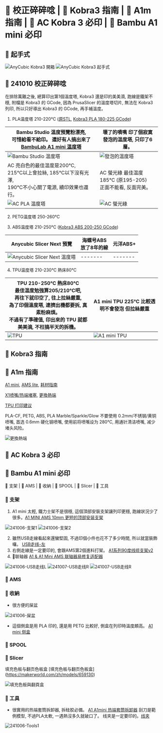# 🎡 校正碎碎唸 | 🎡 Kobra3 指南 | 🎡 A1m 指南 | 🎡 AC Kobra 3 必印 | 🎡 Bambu A1 mini 必印

## 🎡 起手式
![AnyCubic Kobra3 開箱](./img/guide/241005-ACKobra3Unbox-300.png)
![AnyCubic Kobra3 起手式](./img/guide/241005-ACStart-300.png)

## 🎡 241010 校正碎碎唸
在排除萬難之後, 總算印出第1個溫度塔, Kobra3 還是印的美美滴, 跑線是鐵架不穩, 
附檔是 Kobra3 的 GCode, 因為 PrusaSlicer 的溫度塔切片, 無法在 Kobra3 列印, 
所以只好導出 Kobra3 的 GCode, 再手補溫度。

1. PLA温度塔 210-220℃ 
([原STL](https://www.thingiverse.com/thing:2729076),
[Kobra3 PLA 180-225 GCode](./img/guide/SmartTemperatureTower_PLA_180-225.gcode))

| Bambu Studio 温度預覽粉漂亮, <br>可惜給看不給印。 還好有人搞出來了 [BambuLab A1 mini 温度塔](https://makerworld.com/zh/models/112623)  | 壞了的噴嘴 印了個寂寞<br>發泡的温度塔, 只印了6層。  |
| ------- | ------- |
| ![Bambu Studio 温度塔](./img/guide/SmartTemperatureTower_Preview-300.png) | ![發泡的温度塔](./img/guide/241010-FoamedTower-300.png) |
| AC 亮白色的最佳温度是200℃, <br>215℃以上會拉絲, 185℃以下沒有光澤, <br>190℃不小心關了電源, 續印效果也還行。| AC 螢光綠 最佳温度185℃ (原195-205)<br>正面不能看, 反面完美。  |
| ![AC PLA 温度塔](./img/guide/241010-PLA_TTower-300.png) | ![AC 螢光綠](./img/guide/20241010-PLA_GreenLight-300.png)  |

2. PETG温度塔 250-260℃


3. ABS温度塔  210-250℃
([Kobra3 ABS 200-250 GCode](./img/guide/SmartTemperatureTower_ABS_200-250.gcode))

| Anycubic Slicer Next 預覽 | 海螺号ABS <br>放了8年的線 | 元洋ABS+  |
| ------- | ------- | ------- |
| ![Anycubic Slicer Next 温度塔](./img/guide/SmartTemperatureTower_Preview_ABS.png) | ------- | ------- |

4. TPU温度塔  210-230℃ 熱床80℃

| TPU 210-250℃ 熱床80℃ <br>最佳温度勉強算205/210℃吧, <br>再往下就印空了, 往上拉絲嚴重, <br>為了印個溫度塔, 連擠出機都要拆, 真素粉麻煩。<br>不過有了準確值, 印出來的 TPU 就都美美滴, 不枉搞半天的拆機。  | A1 mini TPU 225℃ 比較透明不會發泡 但拉絲嚴重 | 
| ------- | ------- |
| ![TPU](./img/guide/241010-TPU-300.png) | ![A1 mini TPU](./img/guide/A1-241024-TPU-300.png) |


## 🎡 Kobra3 指南



## 🎡 A1m 指南 
[A1 mini](https://wiki.bambulab.com/zh/a1-mini/manual/intro-a1-mini), [AMS lite](https://wiki.bambulab.com/zh/ams-lite), [耗材指南](https://wiki.bambulab.com/zh/general/filament-guide-material-table)

[X1喷嘴/热端堵塞](https://wiki.bambulab.com/zh/x1/troubleshooting/nozzle-clog), [更換熱端](https://www.bilibili.com/video/BV1k94y1Q78W/?t=23.056378&spm_id_from=333.1350.jump_directly)

[TPU 打印建议](https://wiki.bambulab.com/zh/knowledge-sharing/tpu-printing-guide)

PLA-CF, PETG, ABS, PLA Marble/Sparkle/Glow 不要使用 0.2mm/不锈钢/黄铜 喷嘴, 首选 0.6mm 硬化钢喷嘴, 使用前将喷嘴设为 280℃, 用通针清洁喷嘴, 减少堵头风险。

![更換熱端](./img/guide/BambuHotEnd-200.png)

## 🎡 AC Kobra 3 必印




## 🎡 Bambu A1 mini 必印
🏯 支架 | 🏯 AMS | 🏯 收納 | 🏯 SPOOL | 🏯 Slicer | 🏯 工具

### 🏯 支架 
1. A1 mini 太輕, 鐵力士架不是很穩, 這個頂部安裝支架讓列印更穩, 跑線狀況少了很多。[A1 MINI AMS 10mm 更短的顶部安装支架](https://makerworld.com/zh/models/110341)
 
![241006-支架1](./img/guide/241006-Support1-300.png)
![241006-支架2](./img/guide/241006-Support2-300.png)

2. 雖然USB走線看起來還蠻堅固, 不過印個小件也花不了多少時間, 所以就當裝飾囉。
  [USB走线-左](https://makerworld.com/zh/models/447966)
3. 右側走線是一定要印的, 會跟AMS第2個進料打架。 [A1系列90度线缆支架v2](https://makerworld.com/zh/models/662704)
4. 🌟联轴器 [A1 & A1 Mini AMS 联轴器易修复适配器](https://makerworld.com/zh/models/505769)

![241006-USB走线L](./img/guide/241006-USBRouteL-300.png)
![241007-USB走线R](./img/guide/241007-USBRouteR-300.png)
![241007-USB走线R](./img/guide/241007_Connector-300.png)

### 🏯 AMS

### 🏯 收納
* 很方便的屎盆

![241006-屎盆](./img/guide/241006-ShitPot-300.png)

* 這個側盒是用 PLA 印的, 還是用 PETG 比較好, 側盒在列印時溫度頗高。
[A1 mini 侧盒](https://makerworld.com/zh/models/80945)

### 🏯 SPOOL

### 🏯 Slicer

填充色板与翻页色板盒 [填充色板与翻页色板盒] (https://makerworld.com/zh/models/659130)

![填充色板與翻頁盒](./img/guide/241021-FillSwatch-300.png)


### 🏯 工具

* 很實用的热端套筒拆卸器, 拆硅胶必備。
[A1 A1mini 热端套筒拆卸器](https://makerworld.com/zh/models/422022)
刮刀是範例模型, 不過PLA太軟, 一遇熱沒多久就破口了。
线夹是一定要印的。[线夹](https://makerworld.com/zh/models/96692)

![241006-Tools1](./img/guide/241006-Tools1-300.png)